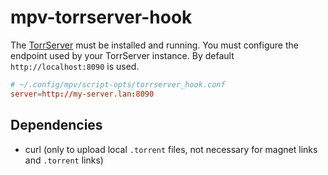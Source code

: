 # mpv-torrserver-hook

The [TorrServer](https://github.com/YouROK/TorrServer) must be installed and running. You must configure the endpoint used by your TorrServer instance. By default `http://localhost:8090` is used.

```conf
# ~/.config/mpv/script-opts/torrserver_hook.conf
server=http://my-server.lan:8090
```

## Dependencies

- curl (only to upload local `.torrent` files, not necessary for magnet links and `.torrent` links)
